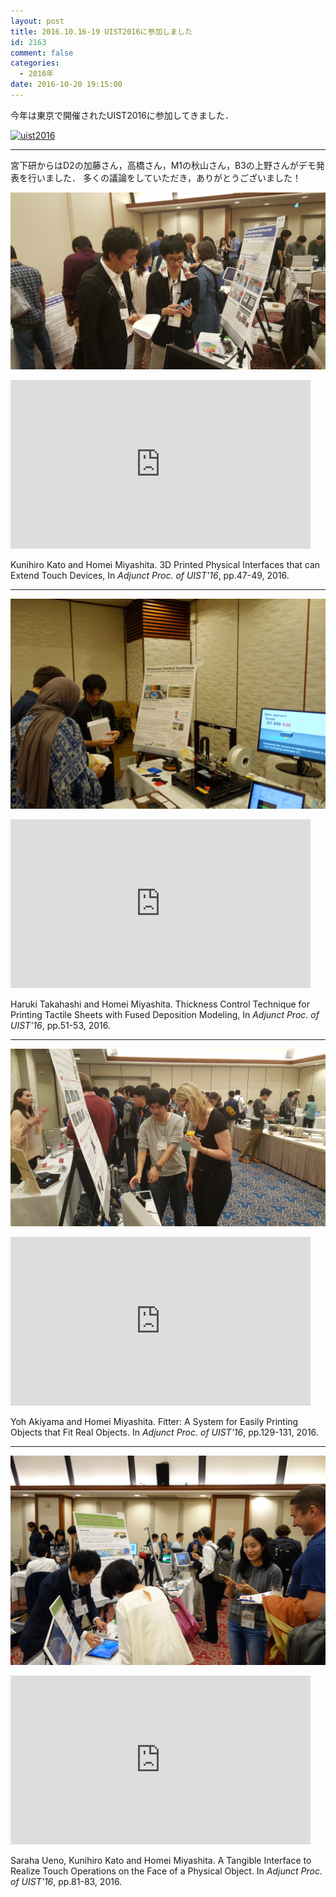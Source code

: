```yaml
---
layout: post
title: 2016.10.16-19 UIST2016に参加しました
id: 2163
comment: false
categories:
  - 2016年
date: 2016-10-20 19:15:00
---
```


今年は東京で開催されたUIST2016に参加してきました．

[![uist2016](/wp-content/uploads/2016/10/uist2016.jpg)](/wp-content/uploads/2016/10/uist2016.jpg)

* * *

宮下研からはD2の加藤さん，高橋さん，M1の秋山さん，B3の上野さんがデモ発表を行いました．
多くの議論をしていただき，ありがとうございました！




[![uistdemo1](/wp-content/uploads/2016/10/uistdemo1.jpg)](/wp-content/uploads/2016/10/uistdemo1.jpg)

<iframe width="480" height="270" src="https://www.youtube.com/embed/G-qAFpd_R3M" frameborder="0" allowfullscreen></iframe>

Kunihiro Kato and Homei Miyashita. 3D Printed Physical Interfaces that can Extend Touch Devices, In _Adjunct Proc. of UIST'16_, pp.47-49, 2016\.

* * *

[![uistdemo2](/wp-content/uploads/2016/10/uistdemo2.jpg)](/wp-content/uploads/2016/10/uistdemo2.jpg)

<iframe width="480" height="270" src="https://www.youtube.com/embed/fL9W5oxfj3g" frameborder="0" allowfullscreen></iframe>

Haruki Takahashi and Homei Miyashita. Thickness Control Technique for Printing Tactile Sheets with Fused Deposition Modeling, In _Adjunct Proc. of UIST'16_, pp.51-53, 2016\.

* * *

[![uistdemo3](/wp-content/uploads/2016/10/uistdemo3.jpg)](/wp-content/uploads/2016/10/uistdemo3.jpg)

<iframe width="480" height="270" src="https://www.youtube.com/embed/DO-5nfyj7cY" frameborder="0" allowfullscreen></iframe>

Yoh Akiyama and Homei Miyashita. Fitter: A System for Easily Printing Objects that Fit Real Objects. In _Adjunct Proc. of UIST'16_, pp.129-131, 2016\.

* * *

[![uistdemo4](/wp-content/uploads/2016/10/uistdemo4.jpg)](/wp-content/uploads/2016/10/uistdemo4.jpg)

<iframe width="480" height="270" src="https://www.youtube.com/embed/wp-MwG6Wt6s" frameborder="0" allowfullscreen></iframe>

Saraha Ueno, Kunihiro Kato and Homei Miyashita. A Tangible Interface to Realize Touch Operations on the Face of a Physical Object. In _Adjunct Proc. of UIST'16_, pp.81-83, 2016\.
